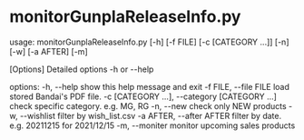# monitorGunplaReleaseInfo.py


usage: monitorGunplaReleaseInfo.py [-h] [-f FILE] [-c [CATEGORY ...]] [-n] [-w] [-a AFTER] [-m]

[Options] Detailed options -h or --help

options:
  -h, --help            show this help message and exit
  -f FILE, --file FILE  load stored Bandai's PDF file.
  -c [CATEGORY ...], --category [CATEGORY ...]
                        check specific category. e.g. MG, RG
  -n, --new             check only NEW products
  -w, --wishlist        filter by wish_list.csv
  -a AFTER, --after AFTER
                        filter by date. e.g. 20211215 for 2021/12/15
  -m, --moniter         monitor upcoming sales products
